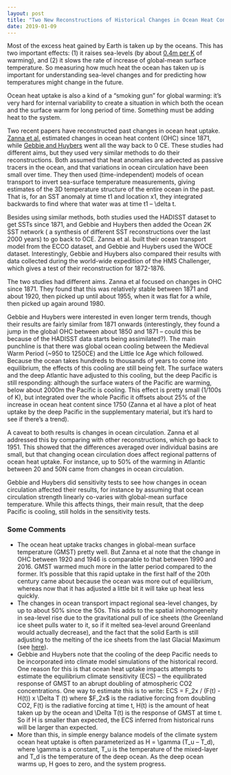 ```yaml
---
layout: post
title: "Two New Reconstructions of Historical Changes in Ocean Heat Content"
date: 2019-01-09
---
```


<p>Most of the excess heat gained by Earth is taken up by the oceans. This has two important effects: (1) it raises sea-levels (by about <a href="https://www.pnas.org/content/pnas/110/34/13745.full.pdf">0.4m per K</a> of warming), and (2) it slows the rate of increase of global-mean surface temperature. So measuring how much heat the ocean has taken up is important for understanding sea-level changes and for predicting how temperatures might change in the future.</p>

<p>Ocean heat uptake is also a  kind of a “smoking gun” for global warming: it’s very hard for internal variability to create a situation in which both the ocean and the surface warm for long period of time. Something must be adding heat to the system.</p>

<p>Two recent papers have reconstructed past changes in ocean heat uptake. <a href="https://www.pnas.org/content/pnas/early/2019/01/04/1808838115.full.pdf">Zanna et al.</a> estimated changes in ocean heat content (OHC) since 1871, while <a href="http://science.sciencemag.org/content/sci/363/6422/70.full.pdf">Gebbie and Huybers</a> went all the way back to 0 CE. These studies had different aims, but they used very similar methods to do their reconstructions. Both assumed that heat anomalies are advected as passive tracers in the ocean, and that variations in ocean circulation have been small over time. They then used (time-independent) models of ocean transport to invert sea-surface temperature measurements, giving estimates of the 3D temperature structure of the entire ocean in the past. That is, for an SST anomaly at time t1 and location x1, they integrated backwards to find where that water was at time t1 – \delta t. </p>

<p>Besides using similar methods, both studies used the  HADISST dataset to get SSTs since 1871, and Gebbie and Huybers then added the Ocean 2K SST network ( a synthesis of different SST reconstructions over the last 2000 years) to go back to 0CE. Zanna et al. built their ocean transport model from the ECCO dataset, and Gebbie and Huybers used the WOCE dataset. Interestingly, Gebbie and Huybers also compared their results with data collected during the world-wide expedition of the HMS Challenger, which gives a test of their reconstruction for 1872-1876.</p>

<p>The two studies had different aims. Zanna et al focused on changes in OHC since 1871. They found that this was relatively stable between 1871 and about 1920, then picked up until about 1955, when it was flat for a while, then picked up again around 1980.</p> 

<p>Gebbie and Huybers were interested in even longer term trends, though their results are fairly similar from 1871 onwards (interestingly, they found a jump in the global OHC between about 1850 and 1871 – could this be because of the HADISST data starts being assimilated?). The main punchline is that there was global ocean cooling between the Medieval Warm Period (~950 to 1250CE) and the Little Ice Age which followed. Because the ocean takes hundreds to thousands of years to come into equilibrium, the effects of this cooling are still being felt. The surface waters and the deep Atlantic have adjusted to this cooling, but the deep Pacific is still responding: although the surface waters of the Pacific are warming, below about 2000m the Pacific is cooling. This effect is pretty small (1/100s of K), but integrated over the whole Pacific it offsets about 25% of the increase in ocean heat content since 1750 (Zanna et al have a plot of heat uptake by the deep Pacific in the supplementary material, but it’s hard to see if there’s a trend).</p>

<p>A caveat to both results is changes in ocean circulation. Zanna et al addressed this by comparing with other reconstructions, which go back to 1951. This showed that the differences averaged over individual basins are small, but that changing ocean circulation does affect regional patterns of ocean heat uptake. For instance, up to 50% of the warming in Atlantic between 20 and 50N came from changes in ocean circulation.</p> 

<p>Gebbie and Huybers did sensitivity tests to see how changes in ocean circulation affected their results, for instance by assuming that ocean circulation strength linearly co-varies with global-mean surface temperature. While this affects things, their main result, that the deep Pacific is cooling, still holds in the sensitivity tests.</p>

<h3>Some Comments</h3>

<ul>
<li>The ocean heat uptake tracks changes in global-mean surface temperature (GMST) pretty well. But Zanna et al note that the change in OHC between 1920 and 1946 is comparable to that between 1990 and 2016. GMST warmed much more in the latter period compared to the former. It’s possible that this rapid uptake in the first half of the 20th century came about because the ocean was more out of equilibrium, whereas now that it has adjusted a little bit it will take up heat less quickly.</li>
<li>The changes in ocean transport impact regional sea-level changes, by up to about 50% since the 50s. This adds to the spatial inhomogeneity in sea-level rise due to the gravitational pull of ice sheets (the Greenland ice sheet pulls water to it, so if it melted sea-level around Greenland would actually decrease), and the fact that the solid Earth is still adjusting to the melting of the ice sheets from the last Glacial Maximum (see <a href="https://www.theguardian.com/environment/ng-interactive/2018/sep/12/greenland-antarctic-ice-sheet-sea-level-rise-science-climate">here</a>).</li>
<li>Gebbie and Huybers note that the cooling of the deep Pacific needs to be incorporated into climate model simulations of the historical record. One reason for this is that ocean heat uptake impacts attempts to estimate the equilibrium climate sensitivity (ECS) – the equilibrated response of GMST to an abrupt doubling of  atmospheric CO2 concentrations. One way to estimate this is to write:
ECS = F_2x / (F(t) - H(t)) x \Delta T (t)
 where $F_2x$ is the radiative forcing from doubling CO2, F(t) is the radiative forcing at time t, H(t) is the amount of heat taken up by the ocean and \Delta T(t) is the response of GMST at time t. So if H is smaller than expected, the ECS inferred from historical runs will be larger than expected.</li>
<li>More than this, in simple energy balance models of the climate system ocean heat uptake is often parameterized as H = \gamma (T_u – T_d), where \gamma is a constant, T_u is the temperature of the mixed-layer and T_d is the temperature of the deep ocean. As the deep ocean warms up, H goes to zero, and the system progress.</li>
</ul>









